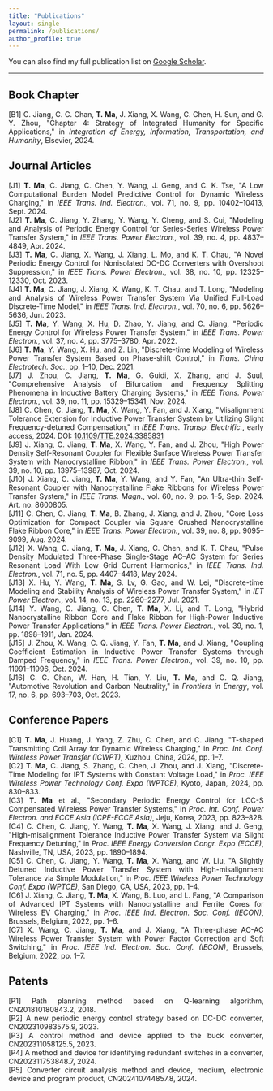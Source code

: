 ```yaml
---
title: "Publications"
layout: single
permalink: /publications/
author_profile: true
---
```


You can also find my full publication list on [Google Scholar](https://scholar.google.com/citations?user=Ob-11SIAAAAJ&hl=zh-CN).

---

## Book Chapter

<div align="justify">
<p style="margin: 0;">
[B1] C. Jiang, C. C. Chan, <strong>T. Ma</strong>, J. Xiang, X. Wang, C. Chen, H. Sun, and G. Y. Zhou, "Chapter 4: Strategy of Integrated Humanity for Specific Applications," in <em>Integration of Energy, Information, Transportation, and Humanity</em>, Elsevier, 2024.
</p>
</div>

## Journal Articles

<div align="justify">
<p style="margin: 0;">
[J1] <strong>T. Ma</strong>, C. Jiang, C. Chen, Y. Wang, J. Geng, and C. K. Tse, "A Low Computational Burden Model Predictive Control for Dynamic Wireless Charging," in <em>IEEE Trans. Ind. Electron.</em>, vol. 71, no. 9, pp. 10402–10413, Sept. 2024.
</p>
<p style="margin: 0;">
[J2] <strong>T. Ma</strong>, C. Jiang, Y. Zhang, Y. Wang, Y. Cheng, and S. Cui, "Modeling and Analysis of Periodic Energy Control for Series-Series Wireless Power Transfer System," in <em>IEEE Trans. Power Electron.</em>, vol. 39, no. 4, pp. 4837–4849, Apr. 2024.
</p>
<p style="margin: 0;">
[J3] <strong>T. Ma</strong>, C. Jiang, X. Wang, J. Xiang, L. Mo, and K. T. Chau, "A Novel Periodic Energy Control for Nonisolated DC-DC Converters with Overshoot Suppression," in <em>IEEE Trans. Power Electron.</em>, vol. 38, no. 10, pp. 12325–12330, Oct. 2023.
</p>
<p style="margin: 0;">
[J4] <strong>T. Ma</strong>, C. Jiang, J. Xiang, X. Wang, K. T. Chau, and T. Long, "Modeling and Analysis of Wireless Power Transfer System Via Unified Full-Load Discrete-Time Model," in <em>IEEE Trans. Ind. Electron.</em>, vol. 70, no. 6, pp. 5626–5636, Jun. 2023.
</p>
<p style="margin: 0;">
[J5] <strong>T. Ma</strong>, Y. Wang, X. Hu, D. Zhao, Y. Jiang, and C. Jiang, "Periodic Energy Control for Wireless Power Transfer System," in <em>IEEE Trans. Power Electron.</em>, vol. 37, no. 4, pp. 3775–3780, Apr. 2022.
</p>
<p style="margin: 0;">
[J6] <strong>T. Ma</strong>, Y. Wang, X. Hu, and Z. Lin, "Discrete-time Modeling of Wireless Power Transfer System Based on Phase-shift Control," in <em>Trans. China Electrotech. Soc.</em>, pp. 1–10, Dec. 2021.
</p>
<p style="margin: 0;">
[J7] J. Zhou, C. Jiang, <strong>T. Ma</strong>, G. Guidi, X. Zhang, and J. Suul, "Comprehensive Analysis of Bifurcation and Frequency Splitting Phenomena in Inductive Battery Charging Systems," in <em>IEEE Trans. Power Electron.</em>, vol. 39, no. 11, pp. 15329–15341, Nov. 2024.
</p>
<p style="margin: 0;">
[J8] C. Chen, C. Jiang, <strong>T. Ma</strong>, X. Wang, Y. Fan, and J. Xiang, "Misalignment Tolerance Extension for Inductive Power Transfer System by Utilizing Slight Frequency-detuned Compensation," in <em>IEEE Trans. Transp. Electrific.</em>, early access, 2024. DOI: <a href="https://doi.org/10.1109/TTE.2024.3385831">10.1109/TTE.2024.3385831</a>
</p>
<p style="margin: 0;">
[J9] J. Xiang, C. Jiang, <strong>T. Ma</strong>, X. Wang, Y. Fan, and J. Zhou, "High Power Density Self-Resonant Coupler for Flexible Surface Wireless Power Transfer System with Nanocrystalline Ribbon," in <em>IEEE Trans. Power Electron.</em>, vol. 39, no. 10, pp. 13975–13987, Oct. 2024.
</p>
<p style="margin: 0;">
[J10] J. Xiang, C. Jiang, <strong>T. Ma</strong>, Y. Wang, and Y. Fan, "An Ultra-thin Self-Resonant Coupler with Nanocrystalline Flake Ribbons for Wireless Power Transfer System," in <em>IEEE Trans. Magn.</em>, vol. 60, no. 9, pp. 1–5, Sep. 2024. Art. no. 8600805.
</p>
<p style="margin: 0;">
[J11] C. Chen, C. Jiang, <strong>T. Ma</strong>, B. Zhang, J. Xiang, and J. Zhou, "Core Loss Optimization for Compact Coupler via Square Crushed Nanocrystalline Flake Ribbon Core," in <em>IEEE Trans. Power Electron.</em>, vol. 39, no. 8, pp. 9095–9099, Aug. 2024.
</p>
<p style="margin: 0;">
[J12] X. Wang, C. Jiang, <strong>T. Ma</strong>, J. Xiang, C. Chen, and K. T. Chau, "Pulse Density Modulated Three-Phase Single-Stage AC–AC System for Series Resonant Load With Low Grid Current Harmonics," in <em>IEEE Trans. Ind. Electron.</em>, vol. 71, no. 5, pp. 4407–4418, May 2024.
</p>
<p style="margin: 0;">
[J13] X. Hu, Y. Wang, <strong>T. Ma</strong>, S. Lv, G. Gao, and W. Lei, "Discrete-time Modeling and Stability Analysis of Wireless Power Transfer System," in <em>IET Power Electron.</em>, vol. 14, no. 13, pp. 2260–2277, Jul. 2021.
</p>
<p style="margin: 0;">
[J14] Y. Wang, C. Jiang, C. Chen, <strong>T. Ma</strong>, X. Li, and T. Long, "Hybrid Nanocrystalline Ribbon Core and Flake Ribbon for High-Power Inductive Power Transfer Applications," in <em>IEEE Trans. Power Electron.</em>, vol. 39, no. 1, pp. 1898–1911, Jan. 2024.
</p>
<p style="margin: 0;">
[J15] J. Zhou, X. Wang, C. Q. Jiang, Y. Fan, <strong>T. Ma</strong>, and J. Xiang, "Coupling Coefficient Estimation in Inductive Power Transfer Systems through Damped Frequency," in <em>IEEE Trans. Power Electron.</em>, vol. 39, no. 10, pp. 11991–11996, Oct. 2024.
</p>
<p style="margin: 0;">
[J16] C. C. Chan, W. Han, H. Tian, Y. Liu, <strong>T. Ma</strong>, and C. Q. Jiang, "Automotive Revolution and Carbon Neutrality," in <em>Frontiers in Energy</em>, vol. 17, no. 6, pp. 693–703, Oct. 2023.
</p>
</div>


## Conference Papers

<div align="justify">
<p style="margin: 0;">
[C1] <strong>T. Ma</strong>, J. Huang, J. Yang, Z. Zhu, C. Chen, and C. Jiang, "T-shaped Transmitting Coil Array for Dynamic Wireless Charging," in <em>Proc. Int. Conf. Wireless Power Transfer (ICWPT)</em>, Xuzhou, China, 2024, pp. 1–7.
</p>
<p style="margin: 0;">
[C2] <strong>T. Ma</strong>, C. Jiang, S. Zhang, C. Chen, J. Zhou, and J. Xiang, "Discrete-Time Modeling for IPT Systems with Constant Voltage Load," in <em>Proc. IEEE Wireless Power Technology Conf. Expo (WPTCE)</em>, Kyoto, Japan, 2024, pp. 830–833.
</p>
<p style="margin: 0;">
[C3] <strong>T. Ma</strong> et al., "Secondary Periodic Energy Control for LCC-S Compensated Wireless Power Transfer Systems," in <em>Proc. Int. Conf. Power Electron. and ECCE Asia (ICPE-ECCE Asia)</em>, Jeju, Korea, 2023, pp. 823–828.
</p>
<p style="margin: 0;">
[C4] C. Chen, C. Jiang, Y. Wang, <strong>T. Ma</strong>, X. Wang, J. Xiang, and J. Geng, "High-misalignment Tolerance Inductive Power Transfer System via Slight Frequency Detuning," in <em>Proc. IEEE Energy Conversion Congr. Expo (ECCE)</em>, Nashville, TN, USA, 2023, pp. 1890–1894.
</p>
<p style="margin: 0;">
[C5] C. Chen, C. Jiang, Y. Wang, <strong>T. Ma</strong>, X. Wang, and W. Liu, "A Slightly Detuned Inductive Power Transfer System with High-misalignment Tolerance via Simple Modulation," in <em>Proc. IEEE Wireless Power Technology Conf. Expo (WPTCE)</em>, San Diego, CA, USA, 2023, pp. 1–4.
</p>
<p style="margin: 0;">
[C6] J. Xiang, C. Jiang, <strong>T. Ma</strong>, X. Wang, B. Luo, and L. Fang, "A Comparison of Advanced IPT Systems with Nanocrystalline and Ferrite Cores for Wireless EV Charging," in <em>Proc. IEEE Ind. Electron. Soc. Conf. (IECON)</em>, Brussels, Belgium, 2022, pp. 1–6.
</p>
<p style="margin: 0;">
[C7] X. Wang, C. Jiang, <strong>T. Ma</strong>, and J. Xiang, "A Three-phase AC-AC Wireless Power Transfer System with Power Factor Correction and Soft Switching," in <em>Proc. IEEE Ind. Electron. Soc. Conf. (IECON)</em>, Brussels, Belgium, 2022, pp. 1–7.
</p>
</div>

## Patents

<div align="justify">
<p style="margin: 0;">
[P1] Path planning method based on Q-learning algorithm, CN201810180843.2, 2018.
</p>
<p style="margin: 0;">
[P2] A new periodic energy control strategy based on DC-DC converter, CN202310983575.9, 2023.
</p>
<p style="margin: 0;">
[P3] A control method and device applied to the buck converter, CN202311058125.5, 2023.
</p>
<p style="margin: 0;">
[P4] A method and device for identifying redundant switches in a converter, CN202311753848.7, 2024.
</p>
<p style="margin: 0;">
[P5] Converter circuit analysis method and device, medium, electronic device and program product, CN202410744857.8, 2024.
</p>
</div>


